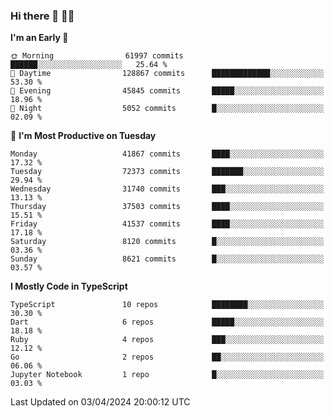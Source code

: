 ### Hi there 👋 🧑‍💻



<!--START_SECTION:waka-->
**I'm an Early 🐤** 

```text
🌞 Morning                61997 commits       ██████░░░░░░░░░░░░░░░░░░░   25.64 % 
🌆 Daytime                128867 commits      █████████████░░░░░░░░░░░░   53.30 % 
🌃 Evening                45845 commits       █████░░░░░░░░░░░░░░░░░░░░   18.96 % 
🌙 Night                  5052 commits        █░░░░░░░░░░░░░░░░░░░░░░░░   02.09 % 
```
📅 **I'm Most Productive on Tuesday** 

```text
Monday                   41867 commits       ████░░░░░░░░░░░░░░░░░░░░░   17.32 % 
Tuesday                  72373 commits       ███████░░░░░░░░░░░░░░░░░░   29.94 % 
Wednesday                31740 commits       ███░░░░░░░░░░░░░░░░░░░░░░   13.13 % 
Thursday                 37503 commits       ████░░░░░░░░░░░░░░░░░░░░░   15.51 % 
Friday                   41537 commits       ████░░░░░░░░░░░░░░░░░░░░░   17.18 % 
Saturday                 8120 commits        █░░░░░░░░░░░░░░░░░░░░░░░░   03.36 % 
Sunday                   8621 commits        █░░░░░░░░░░░░░░░░░░░░░░░░   03.57 % 
```


**I Mostly Code in TypeScript** 

```text
TypeScript               10 repos            ████████░░░░░░░░░░░░░░░░░   30.30 % 
Dart                     6 repos             █████░░░░░░░░░░░░░░░░░░░░   18.18 % 
Ruby                     4 repos             ███░░░░░░░░░░░░░░░░░░░░░░   12.12 % 
Go                       2 repos             ██░░░░░░░░░░░░░░░░░░░░░░░   06.06 % 
Jupyter Notebook         1 repo              █░░░░░░░░░░░░░░░░░░░░░░░░   03.03 % 
```




 Last Updated on 03/04/2024 20:00:12 UTC
<!--END_SECTION:waka-->


